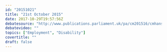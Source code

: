 ```yaml
---
id: "20151021"
title: "21st October 2015"
date: 2017-10-29T19:57:56Z
debatesource: "http://www.publications.parliament.uk/pa/cm201516/cmhansrd/cm151021/debtext/151021-0001.htm#151021-0001.htm_spnew57"
debatevideo: ""
topics: ["Employment", "Disability"]
covertitle: ""
draft: false
---
```


